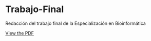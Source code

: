 # Trabajo-Final
Redacción del trabajo final de la Especialización en Bioinformática

[View the PDF](escrito/TrabajoFinal_EBioinformatica_AngeliniJ.pdf)

